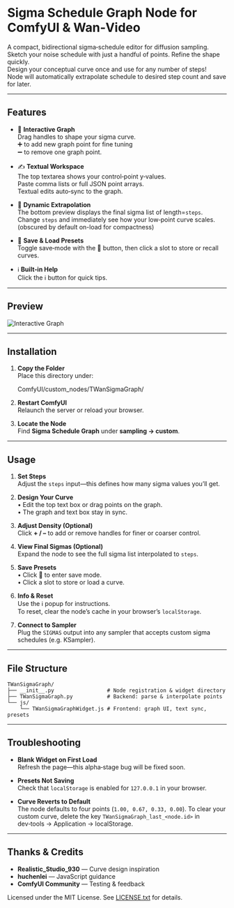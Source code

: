 # Sigma Schedule Graph Node for ComfyUI & Wan‑Video

A compact, bidirectional sigma‐schedule editor for diffusion sampling.  
Sketch your noise schedule with just a handful of points. Refine the shape quickly.  
Design your conceptual curve once and use for any number of steps!  
Node will automatically extrapolate schedule to desired step count and save for later.  

---

## Features

- 🎨 **Interactive Graph**  
  Drag handles to shape your sigma curve.  
  ➕ to add new graph point for fine tuning   
  ➖ to remove one graph point.

- ✍️ **Textual Workspace**  
  The top textarea shows your control‑point y‑values.  
  Paste comma lists or full JSON point arrays.  
  Textual edits auto‑sync to the graph.

- 🔄 **Dynamic Extrapolation**  
  The bottom preview displays the final sigma list of length=`steps`.   
  Change `steps` and immediately see how your low‑point curve scales.  
  (obscured by default on-load for compactness) 

- 💾 **Save & Load Presets**  
  Toggle save‑mode with the 💾 button, then click a slot to store or recall curves.

- ℹ️ **Built‑in Help**  
  Click the ℹ️ button for quick tips.

---

## Preview

![Interactive Graph](https://github.com/user-attachments/assets/0e666fa7-b203-4233-9862-23ec066ed097)

---

## Installation

1. **Copy the Folder**  
   Place this directory under:
   
   ComfyUI/custom_nodes/TWanSigmaGraph/
   
2. **Restart ComfyUI**  
   Relaunch the server or reload your browser.

3. **Locate the Node**  
   Find **Sigma Schedule Graph** under **sampling → custom**.

---

## Usage

1. **Set Steps**  
   Adjust the `steps` input—this defines how many sigma values you’ll get.

2. **Design Your Curve**  
   • Edit the top text box or drag points on the graph.  
   • The graph and text box stay in sync.

3. **Adjust Density (Optional)**  
   Click **+ / –** to add or remove handles for finer or coarser control.

4. **View Final Sigmas (Optional)**  
   Expand the node to see the full sigma list interpolated to `steps`.

5. **Save Presets**  
   • Click 💾 to enter save mode.  
   • Click a slot to store or load a curve.

6. **Info & Reset**  
   Use the ℹ️ popup for instructions.  
   To reset, clear the node’s cache in your browser’s `localStorage`.

7. **Connect to Sampler**  
   Plug the `SIGMAS` output into any sampler that accepts custom sigma schedules (e.g. KSampler).

---

## File Structure

```
TWanSigmaGraph/
├── __init__.py                 # Node registration & widget directory
├── TWanSigmaGraph.py           # Backend: parse & interpolate points
└── js/
    └── TWanSigmaGraphWidget.js # Frontend: graph UI, text sync, presets
```

---

## Troubleshooting

- **Blank Widget on First Load**  
  Refresh the page—this alpha‑stage bug will be fixed soon.

- **Presets Not Saving**  
  Check that `localStorage` is enabled for `127.0.0.1` in your browser.

- **Curve Reverts to Default**  
  The node defaults to four points (`1.00, 0.67, 0.33, 0.00`). To clear your custom curve, delete the key `TWanSigmaGraph_last_<node.id>` in dev‑tools → Application → localStorage.

---

## Thanks & Credits

- **Realistic_Studio_930** — Curve design inspiration  
- **huchenlei** — JavaScript guidance  
- **ComfyUI Community** — Testing & feedback  

Licensed under the MIT License. See [LICENSE.txt](LICENSE.txt) for details.
```
